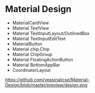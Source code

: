 # Material Design 
   * MaterialCardView
   * Material TextView
   * Material TextInputLayout/OutlinedBox
   * Material TextInputEditText
   * MaterialButton
   * Material chip.Chip
   * Material ChipGroup
   * Material FloatingActionButton
   * Material BottomAppBar
   * CoordinatorLayout
   

 https://github.com/yeasinalicse/Material-Design/blob/master/preview/design.png
